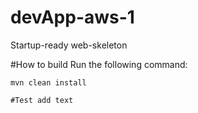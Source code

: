 # devApp-aws-1
Startup-ready web-skeleton

#How to build
Run the following command:
```
mvn clean install

#Test add text
